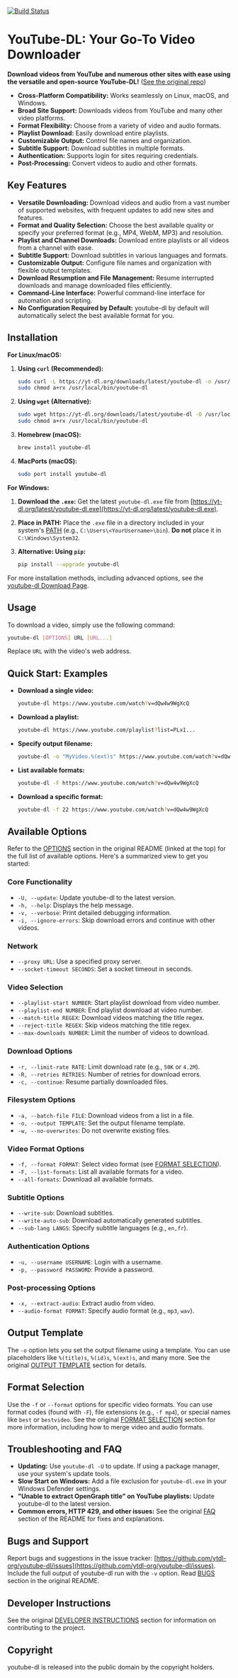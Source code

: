 [![Build Status](https://github.com/ytdl-org/youtube-dl/workflows/CI/badge.svg)](https://github.com/ytdl-org/youtube-dl/actions?query=workflow%3ACI)

# YouTube-DL: Your Go-To Video Downloader

**Download videos from YouTube and numerous other sites with ease using the versatile and open-source YouTube-DL!** ([See the original repo](https://github.com/ytdl-org/youtube-dl))

*   **Cross-Platform Compatibility:** Works seamlessly on Linux, macOS, and Windows.
*   **Broad Site Support:** Downloads videos from YouTube and many other video platforms.
*   **Format Flexibility:** Choose from a variety of video and audio formats.
*   **Playlist Download:** Easily download entire playlists.
*   **Customizable Output:** Control file names and organization.
*   **Subtitle Support:** Download subtitles in multiple formats.
*   **Authentication:** Supports login for sites requiring credentials.
*   **Post-Processing:** Convert videos to audio and other formats.

## Key Features

*   **Versatile Downloading:** Download videos and audio from a vast number of supported websites, with frequent updates to add new sites and features.
*   **Format and Quality Selection:** Choose the best available quality or specify your preferred format (e.g., MP4, WebM, MP3) and resolution.
*   **Playlist and Channel Downloads:** Download entire playlists or all videos from a channel with ease.
*   **Subtitle Support:** Download subtitles in various languages and formats.
*   **Customizable Output:** Configure file names and organization with flexible output templates.
*   **Download Resumption and File Management:** Resume interrupted downloads and manage downloaded files efficiently.
*   **Command-Line Interface:** Powerful command-line interface for automation and scripting.
*   **No Configuration Required by Default:** youtube-dl by default will automatically select the best available format for you.

## Installation

**For Linux/macOS:**

1.  **Using `curl` (Recommended):**

    ```bash
    sudo curl -L https://yt-dl.org/downloads/latest/youtube-dl -o /usr/local/bin/youtube-dl
    sudo chmod a+rx /usr/local/bin/youtube-dl
    ```

2.  **Using `wget` (Alternative):**

    ```bash
    sudo wget https://yt-dl.org/downloads/latest/youtube-dl -O /usr/local/bin/youtube-dl
    sudo chmod a+rx /usr/local/bin/youtube-dl
    ```

3.  **Homebrew (macOS):**

    ```bash
    brew install youtube-dl
    ```

4.  **MacPorts (macOS):**

    ```bash
    sudo port install youtube-dl
    ```

**For Windows:**

1.  **Download the `.exe`:** Get the latest `youtube-dl.exe` file from [https://yt-dl.org/latest/youtube-dl.exe](https://yt-dl.org/latest/youtube-dl.exe).
2.  **Place in PATH:** Place the `.exe` file in a directory included in your system's [PATH](https://en.wikipedia.org/wiki/PATH_%28variable%29) (e.g., `C:\Users\<YourUsername>\bin`). **Do not** place it in `C:\Windows\System32`.
3.  **Alternative: Using `pip`:**

    ```bash
    pip install --upgrade youtube-dl
    ```

For more installation methods, including advanced options, see the [youtube-dl Download Page](https://ytdl-org.github.io/youtube-dl/download.html).

## Usage

To download a video, simply use the following command:

```bash
youtube-dl [OPTIONS] URL [URL...]
```

Replace `URL` with the video's web address.

## Quick Start: Examples

*   **Download a single video:**

    ```bash
    youtube-dl https://www.youtube.com/watch?v=dQw4w9WgXcQ
    ```

*   **Download a playlist:**

    ```bash
    youtube-dl https://www.youtube.com/playlist?list=PLx1...
    ```

*   **Specify output filename:**

    ```bash
    youtube-dl -o "MyVideo.%(ext)s" https://www.youtube.com/watch?v=dQw4w9WgXcQ
    ```

*   **List available formats:**

    ```bash
    youtube-dl -F https://www.youtube.com/watch?v=dQw4w9WgXcQ
    ```

*   **Download a specific format:**

    ```bash
    youtube-dl -f 22 https://www.youtube.com/watch?v=dQw4w9WgXcQ
    ```

## Available Options

Refer to the [OPTIONS](#options) section in the original README (linked at the top) for the full list of available options.  Here's a summarized view to get you started:

### Core Functionality
*   `-U, --update`: Update youtube-dl to the latest version.
*   `-h, --help`: Displays the help message.
*   `-v, --verbose`: Print detailed debugging information.
*   `-i, --ignore-errors`: Skip download errors and continue with other videos.

### Network
*   `--proxy URL`: Use a specified proxy server.
*   `--socket-timeout SECONDS`: Set a socket timeout in seconds.

### Video Selection
*   `--playlist-start NUMBER`: Start playlist download from video number.
*   `--playlist-end NUMBER`: End playlist download at video number.
*   `--match-title REGEX`: Download videos matching the title regex.
*   `--reject-title REGEX`: Skip videos matching the title regex.
*   `--max-downloads NUMBER`: Limit the number of videos to download.

### Download Options
*   `-r, --limit-rate RATE`: Limit download rate (e.g., `50K` or `4.2M`).
*   `-R, --retries RETRIES`: Number of retries for download errors.
*   `-c, --continue`: Resume partially downloaded files.

### Filesystem Options
*   `-a, --batch-file FILE`: Download videos from a list in a file.
*   `-o, --output TEMPLATE`: Set the output filename template.
*   `-w, --no-overwrites`: Do not overwrite existing files.

### Video Format Options
*   `-f, --format FORMAT`: Select video format (see [FORMAT SELECTION](#format-selection)).
*   `-F, --list-formats`: List all available formats for a video.
*   `--all-formats`: Download all available formats.

### Subtitle Options
*   `--write-sub`: Download subtitles.
*   `--write-auto-sub`: Download automatically generated subtitles.
*   `--sub-lang LANGS`: Specify subtitle languages (e.g., `en,fr`).

### Authentication Options
*   `-u, --username USERNAME`: Login with a username.
*   `-p, --password PASSWORD`: Provide a password.

### Post-processing Options
*   `-x, --extract-audio`: Extract audio from video.
*   `--audio-format FORMAT`: Specify audio format (e.g., `mp3`, `wav`).

## Output Template
The `-o` option lets you set the output filename using a template.  You can use placeholders like `%(title)s`, `%(id)s`, `%(ext)s`, and many more.  See the original [OUTPUT TEMPLATE](#output-template) section for details.

## Format Selection
Use the `-f` or `--format` options for specific video formats.  You can use format codes (found with `-F`), file extensions (e.g., `-f mp4`), or special names like `best` or `bestvideo`. See the original [FORMAT SELECTION](#format-selection) section for more information, including how to merge video and audio formats.

## Troubleshooting and FAQ

*   **Updating:** Use `youtube-dl -U` to update.  If using a package manager, use your system's update tools.
*   **Slow Start on Windows:**  Add a file exclusion for `youtube-dl.exe` in your Windows Defender settings.
*   **"Unable to extract OpenGraph title" on YouTube playlists:** Update youtube-dl to the latest version.
*   **Common errors, HTTP 429, and other issues:** See the original [FAQ](#faq) section of the README for fixes and explanations.

## Bugs and Support

Report bugs and suggestions in the issue tracker:  [https://github.com/ytdl-org/youtube-dl/issues](https://github.com/ytdl-org/youtube-dl/issues).  Include the full output of youtube-dl run with the `-v` option. Read [BUGS](#bugs) section in the original README.

## Developer Instructions

See the original [DEVELOPER INSTRUCTIONS](#developer-instructions) section for information on contributing to the project.

## Copyright
youtube-dl is released into the public domain by the copyright holders.